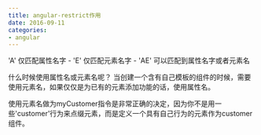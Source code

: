 ```yaml
---
title: angular-restrict作用
date: 2016-09-11
categories: 
- angular
---
```



 'A' 仅匹配属性名字 - 'E' 仅匹配元素名字 - 'AE' 可以匹配到属性名字或者元素名
 
 
 什么时候使用属性名或元素名呢？ 当创建一个含有自己模板的组件的时候，需要使用元素名，如果仅仅是为已有的元素添加功能的话，使用属性名。

使用元素名做为myCustomer指令是非常正确的决定，因为你不是用一些'customer'行为来点缀元素，而是定义一个具有自己行为的元素作为customer组件。
